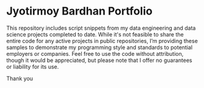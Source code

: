 # Jyotirmoy Bardhan Portfolio

This repository includes script snippets from my data engineering and data science projects completed to date. While it's not feasible to share the entire code for any active projects in public repositories, I’m providing these samples to demonstrate my programming style and standards to potential employers or companies. Feel free to use the code without attribution, though it would be appreciated, but please note that I offer no guarantees or liability for its use.

Thank you
